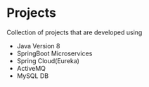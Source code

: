 # Projects
Collection of projects that are developed using 
- Java Version 8
- SpringBoot Microservices
- Spring Cloud(Eureka)
- ActiveMQ
- MySQL DB
